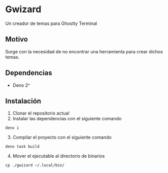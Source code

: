 # Gwizard
Un creador de temas para Ghostty Terminal

## Motivo
Surge con la necesidad de no encontrar una herramienta para crear dichos temas.

## Dependencias
- Deno 2^

## Instalación
1. Clonar el repositorio actual
2. Instalar las dependencias con el siguiente comando
```
deno i
```
3. Compilar el proyecto con el siguiente comando
```
deno task build
```
4. Mover el ejecutable al directorio de binarios
```
cp ./gwizard ~/.local/bin/
```

